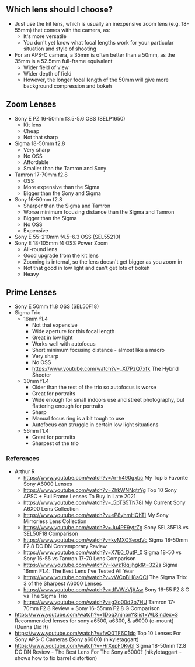 ## Which lens should I choose?

- Just use the kit lens, which is usually an inexpensive zoom lens (e.g. 18-55mm) that comes with the camera, as:
	- It's more versatile
	- You don't yet know what focal lengths work for your particular situation and style of shooting 
- For an APS-C camera, a 35mm is often better than a 50mm, as the 35mm is a 52.5mm full-frame equivalent
	- Wider field of view
	- Wider depth of field
	- However, the longer focal length of the 50mm will give more background compression and bokeh


## Zoom Lenses

- Sony E PZ 16-50mm f3.5-5.6 OSS (SELP1650)
	- Kit lens
	- Cheap
	- Not that sharp
- Sigma 18-50mm f2.8
	- Very sharp
	- No OSS
	- Affordable
	- Smaller than the Tamron and Sony
- Tamron 17-70mm f2.8
	- OSS
	- More expensive than the Sigma
	- Bigger than the Sony and Sigma
- Sony 16-50mm f2.8
	- Sharper than the Sigma and Tamron
	- Worse minimum focusing distance than the Sigma and Tamron
	- Bigger than the Sigma
	- No OSS
	- Expensive
- Sony E 55–210mm f4.5–6.3 OSS (SEL55210)
- Sony E 18-105mm f4 OSS Power Zoom
	- All-round lens
	- Good upgrade from the kit lens
	- Zooming is internal, so the lens doesn't get bigger as you zoom in
	- Not that good in low light and can't get lots of bokeh
	- Heavy

## Prime Lenses

- Sony E 50mm f1.8 OSS (SEL50F18)
- Sigma Trio
	- 16mm f1.4
		- Not that expensive
		- Wide aperture for this focal length
		- Great in low light
		- Works well with autofocus
		- Short minimum focusing distance - almost like a macro
		- Very sharp
		- No OSS
		- https://www.youtube.com/watch?v=_Xl7PzQ7xfk The Hybrid Shooter
	- 30mm f1.4
		- Older than the rest of the trio so autofocus is worse
		- Great for portraits
		- Wide enough for small indoors use and street photography, but flattering enough for portraits
		- Sharp
		- Manual focus ring is a bit tough to use
		- Autofocus can struggle in certain low light situations
	- 56mm f1.4
		- Great for portraits
		- Sharpest of the trio


### References

- Arthur R
	- https://www.youtube.com/watch?v=Ar-h490gxbc My Top 5 Favorite Sony A6000 Lenses
	- https://www.youtube.com/watch?v=ZhkWNNqtrYg Top 10 Sony APSC + Full Frame Lenses To Buy in Late 2021 
	- https://www.youtube.com/watch?v=_5pTS5TN78I My Current Sony A6X00 Lens Collection
	- https://www.youtube.com/watch?v=eP8yhmHQhTI My Sony Mirrorless Lens Collection
	- https://www.youtube.com/watch?v=Ju4PE9ytrZg Sony SEL35F18 vs SEL50F18 Comparison 
	- https://www.youtube.com/watch?v=kyMXOSeodVc Sigma 18-50mm F2.8 DC DN Contemporary Review
	- https://www.youtube.com/watch?v=X7E0_OutP_0 Sigma 18-50 vs Sony 16-55 vs Tamron 17-70 Lens Comparison
	- https://www.youtube.com/watch?v=kwz18qjjhgk&t=322s Sigma 16mm F1.4: The Best Lens I've Tested All Year
	- https://www.youtube.com/watch?v=vWCpBH8aQCI The Sigma Trio: 3 of the Sharpest A6000 Lenses
	- https://www.youtube.com/watch?v=tIfVWzVjAAw Sony 16-55 F2.8 G vs The Sigma Trio
	- https://www.youtube.com/watch?v=gXo00d2b7HU Tamron 17-70mm F2.8 Review + Sony 16-55mm F2.8 G Comparison
- https://www.youtube.com/watch?v=1DoqXnjnpnY&list=WL&index=3 Recommended lenses for sony a6500, a6300, & a6000 (e-mount) (Dunna Did It)
- https://www.youtube.com/watch?v=fvQ0TF6C1do Top 10 Lenses For Sony APS-C Cameras (Sony a6000) (hikyletaggart)
- https://www.youtube.com/watch?v=HrXepF0KvbI Sigma 18-50mm f2.8 DC DN Review - The Best Lens For The Sony a6000? (hikyletaggart - shows how to fix barrel distortion)

